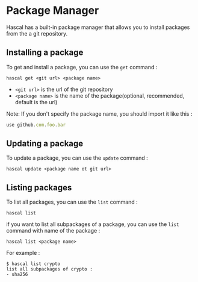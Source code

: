 # Package Manager
Hascal has a built-in package manager that allows you to install packages from the a git repository.

## Installing a package
To get and install a package, you can use the `get` command :
```
hascal get <git url> <package name>
```
- `<git url>` is the url of the git repository
- `<package name>` is the name of the package(optional, recommended, default is the url)

Note: If you don't specify the package name, you should import it like this :
```typescript
use github.com.foo.bar
```


## Updating a package
To update a package, you can use the `update` command :
```
hascal update <package name ot git url>
```

## Listing packages
To list all packages, you can use the `list` command :
```
hascal list
```

if you want to list all subpackages of a package, you can use the `list` command with name of the package :
```
hascal list <package name>
```

For example :
```
$ hascal list crypto
list all subpackages of crypto :
- sha256
```
